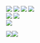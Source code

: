<img src="https://img.shields.io/badge/PHP-777BB4?style=for-the-badge&logo=php&logoColor=white" /> <img src="https://img.shields.io/badge/json-5E5C5C?style=for-the-badge&logo=json&logoColor=white" /> <img src="https://img.shields.io/badge/.NET-512BD4?style=for-the-badge&logo=dotnet&logoColor=white" /> <img src="https://img.shields.io/badge/Laravel-FF2D20?style=for-the-badge&logo=laravel&logoColor=white" />
</br>
<img src="https://img.shields.io/badge/MySQL-00000F?style=for-the-badge&logo=mysql&logoColor=white" />  <img src="https://img.shields.io/badge/SQLite-07405E?style=for-the-badge&logo=sqlite&logoColor=white" />
</br>
<img src="https://img.shields.io/badge/phpstorm-143?style=for-the-badge&logo=phpstorm&logoColor=black&color=black&labelColor=darkorchid" />
<div style="display: flex; flex-direction: row;">
 <img class="img" align="center" src="https://github-readme-stats.vercel.app/api?username=kvted&theme=vue-dark&show_icons=true&hide_border=true&count_private=true" />
 <img class="img" align="center" src="https://github-readme-streak-stats.herokuapp.com/?user=kvted&theme=vue-dark&hide_border=true" />
</div>
